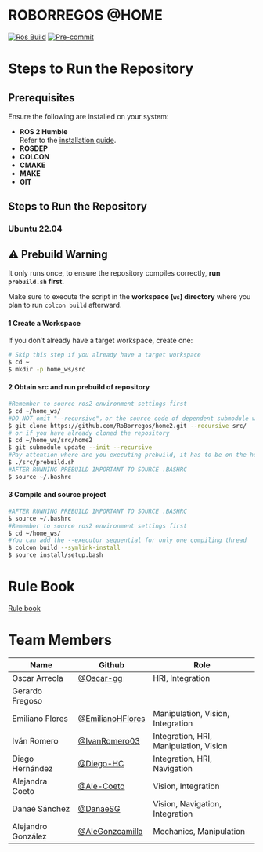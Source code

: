 # ROBORREGOS @HOME


[![Ros Build](https://github.com/RoBorregos/home2/actions/workflows/ros2-build.yml/badge.svg)](https://github.com/RoBorregos/home2/actions/workflows/ros2-build.yml)
[![Pre-commit](https://github.com/RoBorregos/home2/actions/workflows/pre-commit.yml/badge.svg)](https://github.com/RoBorregos/home2/actions/workflows/pre-commit.yml)

# Steps to Run the Repository  

## Prerequisites  
Ensure the following are installed on your system:  
- **ROS 2 Humble**  
  Refer to the [installation guide](https://docs.ros.org/en/humble/Installation/Ubuntu-Install-Debs.html).  
- **ROSDEP**  
- **COLCON**  
- **CMAKE**  
- **MAKE**  
- **GIT**  

## Steps to Run the Repository  

###  Ubuntu 22.04  
## ⚠️ Prebuild Warning  
It only runs once, to ensure the repository compiles correctly, **run `prebuild.sh` first**.  

Make sure to execute the script in the **workspace (`ws`) directory** where you plan to run `colcon build` afterward.  


#### 1 Create a Workspace  
If you don’t already have a target workspace, create one:  
```bash
# Skip this step if you already have a target workspace
$ cd ~
$ mkdir -p home_ws/src
```

#### 2 Obtain src and run prebuild of repository
``` bash
#Remember to source ros2 environment settings first
$ cd ~/home_ws/
#DO NOT omit "--recursive"，or the source code of dependent submodule will not be downloaded.
$ git clone https://github.com/RoBorregos/home2.git --recursive src/
# or if you have already cloned the repository
$ cd ~/home_ws/src/home2
$ git submodule update --init --recursive
#Pay attention where are you executing prebuild, it has to be on the home_ws directory.
$ ./src/prebuild.sh
#AFTER RUNNING PREBUILD IMPORTANT TO SOURCE .BASHRC 
$ source ~/.bashrc
```
#### 3 Compile and source project
``` bash
#AFTER RUNNING PREBUILD IMPORTANT TO SOURCE .BASHRC 
$ source ~/.bashrc
#Remember to source ros2 environment settings first
$ cd ~/home_ws/
#You can add the --executor sequential for only one compiling thread
$ colcon build --symlink-install
$ source install/setup.bash
```

# Rule Book
[Rule book](https://robocupathome.github.io/RuleBook/rulebook/master.pdf)

# Team Members

| Name                    | Github                                                       | Role      |
| ----------------------- | ------------------------------------------------------------------- | ------------------------------------------------------------ |
| Oscar Arreola | [@Oscar-gg](https://github.com/Oscar-gg)  | HRI, Integration  |
| Gerardo Fregoso |  |  |
| Emiliano Flores | [@EmilianoHFlores](https://github.com/EmilianoHFlores) | Manipulation, Vision, Integration |
| Iván Romero | [@IvanRomero03](https://github.com/IvanRomero03) | Integration, HRI, Manipulation, Vision |
| Diego Hernández | [@Diego-HC](https://github.com/Diego-HC) | Integration, HRI, Navigation |
| Alejandra Coeto | [@Ale-Coeto](https://github.com/Ale-Coeto) | Vision, Integration |
| Danaé Sánchez | [@DanaeSG](https://github.com/DanaeSG) |Vision, Navigation, Integration|
| Alejandro González | [@AleGonzcamilla](https://github.com/AleGonzcamilla) | Mechanics, Manipulation |

